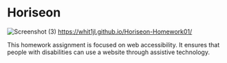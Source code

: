 # Horiseon
![Screenshot (3)](https://user-images.githubusercontent.com/82970208/121441541-a30bf000-c94f-11eb-8ef2-20e65f17b0c0.png)
https://whit1jl.github.io/Horiseon-Homework01/

This homework assignment is focused on web accessibility. It ensures that people with disabilities can use a website through assistive technology.
